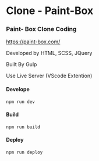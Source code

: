 # Clone - Paint-Box

### Paint- Box Clone Coding

https://paint-box.com/

Developed by HTML, SCSS, JQuery

Built By Gulp

Use Live Server (VScode Extention)

#### Develope

```
npm run dev
```

#### Build

```
npm run build
```

#### Deploy

```
npm run deploy
```
